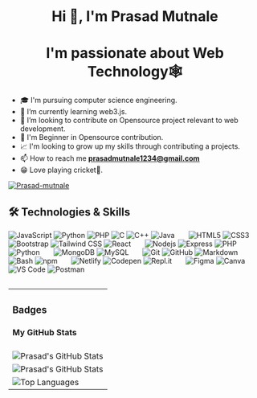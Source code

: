 
<h1 align="center">Hi 👋, I'm Prasad Mutnale</h1>
<h1 align="center"> I'm passionate about Web Technology🕸️</h1>

<!-- <img align="right" alt="Coding" width="400" src="https://github.com/PrasadMutnale-exe/PrasadMutnale-exe/blob/main/coder_vector.gif?raw=True"/> -->
<!-- <img alt="Coder GIF" align="right" height=250 width=400 src="https://cdn.dribbble.com/users/730703/screenshots/6581243/avento.gif" /> -->
- 🎓 I'm pursuing computer science engineering.
- 🌱 I’m currently learning web3.js.
- 💞️ I’m looking to contribute on Opensource project relevant to web development.
- 🔰 I'm Beginner in Opensource contribution.
- 📈 I'm looking to grow up my skills through contributing a projects.
- 📫 How to reach me **prasadmutnale1234@gmail.com**
- 😁 Love playing cricket🏏.

<!--<img width="925" alt="Screenshot 2022-08-14 002120" src="https://user-images.githubusercontent.com/81313711/184507023-4500f168-cf7a-4d36-9b46-572f264c6cfa.png">-->
<a href="https://www.github.com/Prasad-mutnale" target="_blank" rel="noreferrer">
<img src="https://komarev.com/ghpvc/?username=Prasad-mutnale" alt="Prasad-mutnale" /> </a>



## 🛠 Technologies & Skills

![JavaScript](https://img.shields.io/badge/JavaScript-F7DF1E?style=flat-square&logo=javascript&logoColor=222222)
![Python](https://img.shields.io/badge/Python-3776AB?style=flat-square&logo=python&logoColor=white)
![PHP](https://img.shields.io/badge/PHP-777BB4?style=flat-square&logo=php&logoColor=white)
![C](https://img.shields.io/badge/C-A8B9CC?style=flat-square&logo=c&logoColor=222222)
![C++](https://img.shields.io/badge/C%2B%2B-00599C?style=flat-square&logo=c%2B%2B&logoColor=white)
![Java](https://img.shields.io/badge/Java-007396?style=flat-square&logo=java&logoColor=white)
&nbsp; &nbsp; &nbsp;
![HTML5](https://img.shields.io/badge/HTML5-E34F26?style=flat-square&logo=html5&logoColor=white)
![CSS3](https://img.shields.io/badge/CSS3-1572B6?style=flat-square&logo=css3&logoColor=white)
![Bootstrap](https://img.shields.io/badge/Bootstrap-563D7C?style=flat-square&logo=bootstrap&logoColor=white)
![Tailwind CSS](https://img.shields.io/badge/Tailwind_CSS-38B2AC?style=flat-square&logo=tailwind-css&logoColor=white)
![React](https://img.shields.io/badge/React-61DAFB?style=flat-square&logo=react&logoColor=222222)
&nbsp; &nbsp; &nbsp;
![Nodejs](https://img.shields.io/badge/Node.js-43853D?style=flat-square&logo=node.js&logoColor=white)
![Express](https://img.shields.io/badge/Express.js-000000?style=flat-square&logo=express&logoColor=white)
![PHP](https://img.shields.io/badge/PHP-777BB4?style=flat-square&logo=php&logoColor=white)
![Python](https://img.shields.io/badge/Python-3776AB?style=flat-square&logo=python&logoColor=white)
&nbsp; &nbsp; &nbsp;
![MongoDB](https://img.shields.io/badge/MongoDB-4EA94B?style=flat-square&logo=mongodb&logoColor=white)
![MySQL](https://img.shields.io/badge/MySQL-4479A1?style=flat-square&logo=mysql&logoColor=white)
&nbsp; &nbsp; &nbsp;
![Git](https://img.shields.io/badge/Git-F05032?style=flat-square&logo=git&logoColor=white)
![GitHub](https://img.shields.io/badge/GitHub-181717?style=flat-square&logo=github&logoColor=white)
![Markdown](https://img.shields.io/badge/Markdown-000000?style=flat-square&logo=markdown&logoColor=white)
![Bash](https://img.shields.io/badge/Bash-4EAA25?style=flat-square&logo=gnu-bash&logoColor=white)
![npm](https://img.shields.io/badge/npm-CB3837?style=flat-square&logo=npm&logoColor=white)
&nbsp; &nbsp; &nbsp;
![Netlify](https://img.shields.io/badge/Netlify-00C7B7?style=flat-square&logo=netlify&logoColor=white)
![Codepen](https://img.shields.io/badge/Codepen-000000?style=flat-square&logo=codepen&logoColor=white)
![Repl.it](https://img.shields.io/badge/Repl.it-667881?style=flat-square&logo=repl.it&logoColor=white)
&nbsp; &nbsp; &nbsp;
![Figma](https://img.shields.io/badge/Figma-F24E1E?style=flat-square&logo=figma&logoColor=white)
![Canva](https://img.shields.io/badge/Canva-00C4CC?style=flat-square&logo=canva&logoColor=white)
![VS Code](https://img.shields.io/badge/Visual_Studio_Code-0078D4?style=flat-square&logo=visual%20studio%20code&logoColor=white)
![Postman](https://img.shields.io/badge/Postman-FF6C37?style=flat-square&logo=postman&logoColor=white)


<!-- border="0" cellpadding="0" cellspacing="0" -->
<table align="left">
<th>
<h3 align="left">Badges</h3>
<h4 align="left">My GitHub Stats</h4>
<tr><td><img src="https://github-readme-stats.vercel.app/api?username=Prasad-mutnale&show_icons=true&locale=en&theme=tokyonight" alt="Prasad's GitHub Stats" /></td></tr>
    
<tr><td><img src="https://streak-stats.demolab.com/?user=Prasad-mutnale&theme=tokyonight" alt="Prasad's GitHub Stats" /></td></tr> 
    
<tr><td><img src="https://github-readme-stats.vercel.app/api/top-langs/?username=Prasad-mutnale&theme=tokyonight" alt="Top Languages" /></td></tr>
</th>
</table>
<!-- <a href="http://www.github.com/Prasad-mutnale"><img src="https://github-readme-streak-stats.herokuapp.com/?user=Prasad-mutnale&theme=tokyonight" /></a> -->

<!-- ### Badges -->

<!-- <b>My GitHub Stats</b>

<a href="http://www.github.com/Prasad-mutnale"><img src="https://github-readme-stats.vercel.app/api?username=Prasad-mutnale&show_icons=true&hide=&count_private=true&title_color=0891b2&text_color=ffffff&icon_color=0891b2&bg_color=1c1917&hide_border=true&show_icons=true" alt="Prasad's GitHub stats" /></a> -->

<!-- <b>My GitHub Streaks</b><br><br>
<a href="http://www.github.com/Prasad-mutnale"><img src="https://github-readme-streak-stats.herokuapp.com/?user=Prasad-mutnale&stroke=ffffff&background=1c1917&ring=0891b2&fire=0891b2&currStreakNum=ffffff&currStreakLabel=0891b2&sideNums=ffffff&sideLabels=ffffff&dates=ffffff&hide_border=true" /></a>  -->

<!-- 
<td>
                <img src="https://github-readme-stats.vercel.app/api/top-langs/?username=Prasad-mutnale&       langs_count=10&title_color=0891b2&text_color=ffffff&icon_color=0891b2&bg_color=1c1917&hide_border=true&locale=en&custom_title=Top%20%Languages" alt="Top Languages" />
            </td> -->


